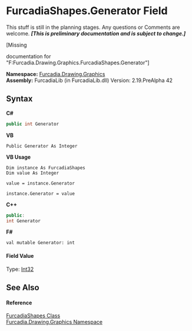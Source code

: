 # FurcadiaShapes.Generator Field
This stuff is still in the planning stages. Any questions or Comments are welcome. _**\[This is preliminary documentation and is subject to change.\]**_

\[Missing <summary> documentation for "F:Furcadia.Drawing.Graphics.FurcadiaShapes.Generator"\]

**Namespace:**&nbsp;<a href="N_Furcadia_Drawing_Graphics">Furcadia.Drawing.Graphics</a><br />**Assembly:**&nbsp;FurcadiaLib (in FurcadiaLib.dll) Version: 2.19.PreAlpha 42

## Syntax

**C#**<br />
``` C#
public int Generator
```

**VB**<br />
``` VB
Public Generator As Integer
```

**VB Usage**<br />
``` VB Usage
Dim instance As FurcadiaShapes
Dim value As Integer

value = instance.Generator

instance.Generator = value
```

**C++**<br />
``` C++
public:
int Generator
```

**F#**<br />
``` F#
val mutable Generator: int
```


#### Field Value
Type: <a href="http://msdn2.microsoft.com/en-us/library/td2s409d" target="_blank">Int32</a>

## See Also


#### Reference
<a href="T_Furcadia_Drawing_Graphics_FurcadiaShapes">FurcadiaShapes Class</a><br /><a href="N_Furcadia_Drawing_Graphics">Furcadia.Drawing.Graphics Namespace</a><br />